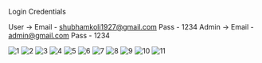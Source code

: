 
Login Credentials

User
-> Email - shubhamkoli1927@gmail.com
   Pass - 1234
Admin 
-> Email - admin@gmail.com
   Pass - 1234
 
![1](https://user-images.githubusercontent.com/72503268/197344039-c6d8237e-6135-4278-935c-a9eda235f920.png)
![2](https://user-images.githubusercontent.com/72503268/197344042-90879f50-5b16-4061-8ad5-48d27b747105.png)
![3](https://user-images.githubusercontent.com/72503268/197344044-dcd442c7-eb0c-49a6-a611-f6a6e85621d4.png)
![4](https://user-images.githubusercontent.com/72503268/197344046-8235f808-ab28-4004-adae-dbbc29a69a06.png)
![5](https://user-images.githubusercontent.com/72503268/197344054-76de3626-c7bd-428f-87fc-735148d70cf0.png)
![6](https://user-images.githubusercontent.com/72503268/197344057-bb8d6788-d8b1-4717-a1c1-b94a7514a19e.png)
![7](https://user-images.githubusercontent.com/72503268/197344058-06531c11-f36c-41fe-a467-f7d4830366f0.png)
![8](https://user-images.githubusercontent.com/72503268/197344065-844b8f5a-98fd-42b7-9bc6-af3c2c6410b1.png)
![9](https://user-images.githubusercontent.com/72503268/197344066-eeaaa5bc-8465-495d-a708-7a20af8acf77.png)
![10](https://user-images.githubusercontent.com/72503268/197344069-0f89af55-bd3f-40d5-b48a-abc2d82d04e5.png)
![11](https://user-images.githubusercontent.com/72503268/197344076-f397c6aa-2e84-44e6-889c-fbb0fb59ba91.png)
